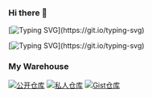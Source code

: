 ### Hi there 👋
[![Typing SVG](https://readme-typing-svg.demolab.com?font=Fira+Code&pause=1000&color=F7A733&random=false&width=435&lines=Hello%2C+I'm+Lele229.)](https://git.io/typing-svg)

[![Typing SVG](https://readme-typing-svg.demolab.com?font=Fira+Code&pause=1000&color=F7B9F6&random=false&width=435&lines=%F0%9F%92%99+Welcome+to+the+private+warehouse!)](https://git.io/typing-svg)
### My Warehouse
[![公开仓库](https://img.shields.io/badge/-666-555555?style=for-the-badge&logo=github&labelColor=000000)](https://github.com/Lele229/666)
[![私人仓库](https://img.shields.io/badge/-229-555555?style=for-the-badge&logo=github&labelColor=000000)](https://github.com/Lele229/229)
[![Gist仓库](https://img.shields.io/badge/-GIST-555555?style=for-the-badge&logo=github&labelColor=000000)](https://gist.github.com/Lele229)

